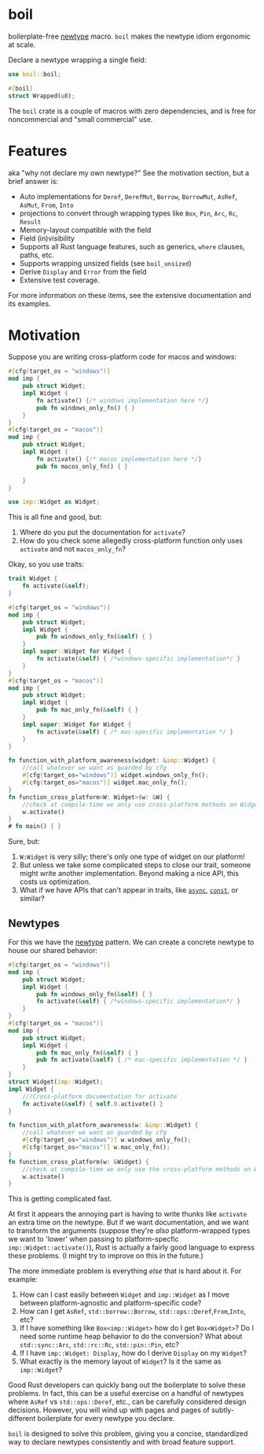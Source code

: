 # boil

boilerplate-free [newtype](https://doc.rust-lang.org/rust-by-example/generics/new_types.html) macro.  `boil` makes the newtype idiom ergonomic at scale.

Declare a newtype wrapping a single field:

```rust
use boil::boil;

#[boil]
struct Wrapped(u8);
```

The `boil` crate is a couple of macros with zero dependencies, and is free for noncommercial and "small commercial" use.

# Features

aka "why not declare my own newtype?"  See the motivation section, but a brief answer is:
* Auto implementations for `Deref`, `DerefMut`, `Borrow`, `BorrowMut`, `AsRef`, `AsMut`, `From`, `Into`
* projections to convert through wrapping types like `Box`, `Pin`, `Arc`, `Rc`, `Result`
* Memory-layout compatible with the field
* Field (in)visibility
* Supports all Rust language features, such as generics, `where` clauses, paths, etc.
* Supports wrapping unsized fields (see `boil_unsized`)
* Derive `Display` and `Error` from the field
* Extensive test coverage.

For more information on these items, see the extensive documentation and its examples.

# Motivation

Suppose you are writing cross-platform code for macos and windows:

```rust
#[cfg(target_os = "windows")]
mod imp {
    pub struct Widget;
    impl Widget {
        fn activate() {/* windows implementation here */}
        pub fn windows_only_fn() { }
    }
}
#[cfg(target_os = "macos")]
mod imp {
    pub struct Widget;
    impl Widget {
        fn activate() {/* macos implementation here */}
        pub fn macos_only_fn() { }

    }
}

use imp::Widget as Widget;
```

This is all fine and good, but:
1.  Where do you put the documentation for `activate`?
2.  How do you check some allegedly cross-platform function only uses `activate` and not `macos_only_fn`?

Okay, so you use traits:

```rust
trait Widget {
    fn activate(&self);
}

#[cfg(target_os = "windows")]
mod imp {
    pub struct Widget;
    impl Widget {
        pub fn windows_only_fn(&self) { }
    }
    impl super::Widget for Widget {
        fn activate(&self) { /*windows-specific implementation*/ }
    }
}
#[cfg(target_os = "macos")]
mod imp {
    pub struct Widget;
    impl Widget {
        pub fn mac_only_fn(&self) { }
    }
    impl super::Widget for Widget {
        fn activate(&self) { /* mac-specific implementation */ }
    }
}

fn function_with_platform_awareness(widget: &imp::Widget) {
    //call whatever we want as guarded by cfg
    #[cfg(target_os="windows")] widget.windows_only_fn();
    #[cfg(target_os="macos")] widget.mac_only_fn();
}
fn function_cross_platform<W: Widget>(w: &W) {
    //check at compile-time we only use cross-platform methods on Widget
    w.activate()
}
# fn main() { }
```

Sure, but:

1.  `W:Widget` is very silly; there's only one type of widget on our platform!
2.  But unless we take some complicated steps to close our trait, someone might write another implementation. Beyond making
    a nice API, this costs us optimization.
3.  What if we have APIs that can't appear in traits, like [`async`](https://rust-lang.github.io/async-book/07_workarounds/05_async_in_traits.html), [`const`](https://varkor.github.io/blog/2019/01/11/const-types-traits-and-implementations-in-Rust.html), or similar?

## Newtypes
For this we have the [newtype](https://doc.rust-lang.org/rust-by-example/generics/new_types.html) pattern.
We can create a concrete newtype to house our shared behavior:

```rust
#[cfg(target_os = "windows")]
mod imp {
    pub struct Widget;
    impl Widget {
        pub fn windows_only_fn(&self) { }
        fn activate(&self) { /*windows-specific implementation*/ }
    }
}
#[cfg(target_os = "macos")]
mod imp {
    pub struct Widget;
    impl Widget {
        pub fn mac_only_fn(&self) { }
        pub fn activate(&self) { /* mac-specific implementation */ }
    }
}
struct Widget(imp::Widget);
impl Widget {
    ///Cross-platform documentation for activate
    fn activate(&self) { self.0.activate() }
}

fn function_with_platform_awareness(w: &imp::Widget) {
    //call whatever we want as guarded by cfg
    #[cfg(target_os="windows")] w.windows_only_fn();
    #[cfg(target_os="macos")] w.mac_only_fn();
}
fn function_cross_platform(w: &Widget) {
    //check at compile-time we only use the cross-platform methods on Widget
    w.activate()
}
```

This is getting complicated fast.

At first it appears the annoying part is having to write thunks like `activate` an extra time on the newtype.  But if we want
documentation, and we want to transform the arguments (suppose they're *also* platform-wrapped types we want to 'lower' when
passing to platform-specfic `imp::Widget::activate()`), Rust is actually a fairly good language to express these problems.
(I might try to improve on this in the future.)

The more immediate problem is everything *else* that is hard about it.  For example:

1.  How can I cast easily between `Widget` and `imp::Widget` as I move between platform-agnostic and platform-specific code?
2.  How can I get `AsRef`, `std::borrow::Borrow`, `std::ops::Deref`,`From`,`Into`, etc?
3.  If I have something like `Box<imp::Widget>` how do I get `Box<Widget>`?  Do I need some
    runtime heap behavior to do the conversion?  What about `std::sync::Arc`, `std::rc::Rc`, `std::pin::Pin`, etc?
4.  If I have `imp::Widget: Display`, how do I derive `Display` on my `Widget`?
5.  What exactly is the memory layout of `Widget`?  Is it the same as `imp::Widget`?

Good Rust developers can quickly bang out the boilerplate to solve these problems.  In fact, this can be a useful exercise on a handful
of newtypes where `AsRef` vs `std::ops::Deref`, etc., can be carefully considered design decisions.  However, you will wind up with
pages and pages of subtly-different boilerplate for every newtype you declare.

`boil` is designed to solve this problem, giving you a concise, standardized way to declare newtypes consistently
and with broad feature support.